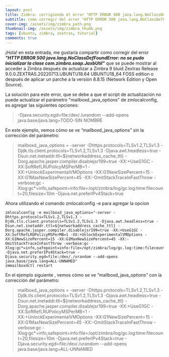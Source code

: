 ```yaml
---
layout: post
title: Zimbra: corrigiendo el error "HTTP ERROR 500 java.lang.NoClassDefFoundError:"
subtitle: como corregir del error "HTTP ERROR 500 java.lang.NoClassDefFoundError: no se pudo inicializar la clase com.zimbra.soap.JaxbUtil" que se puede mostrar al acceder a Zimbra después de actualizar a Zimbra 9
cover-img: /assets/img/zimbra_path.png
thumbnail-img: /assets/img/zimbra_thumb.png
tags: [ubuntu, zimbra, zextras, tutorial]
comments: true
---
```


¡Hola! en esta entrada, me gustaría compartir como corregir del error ***"HTTP ERROR 500 java.lang.NoClassDefFoundError: no se pudo inicializar la clase com.zimbra.soap.JaxbUtil"*** que se puede mostrar al acceder a Zimbra después de actualizar a Zimbra 9 bluid Zextras Release 9.0.0.ZEXTRAS.20220713.UBUNTU18.64 UBUNTU18_64 FOSS edition o después de aplicar un parche a la versión 8.8.15 (Network Edition y Open Source).

La solución para este error, que se debe a que el script de actualización no puede actualizar el parámetro "mailboxd_java_options" de zmlocalconfig, es agregar las siguientes opciones:

> -Djava.security.egd=file:/dev/./urandom --add-opens java.base/java.lang=TODO-SIN NOMBRE

En este ejemplo, vemos cómo se ve “mailboxd_java_options” sin la corrección del parámetro:

> mailboxd_java_options = -server -Dhttps.protocols=TLSv1.2,TLSv1.3 -Djdk.tls.client.protocols=TLSv1.2,TLSv1.3 -Djava.awt.headless=true -Dsun.net.inetaddr.ttl=${networkaddress_cache_ttl} -Dorg.apache.jasper.compiler.disablejsr199=true -XX:+UseG1GC -XX:SoftRefLRUPolicyMSPerMB=1 -XX:+UnlockExperimentalVMOptions -XX:G1NewSizePercent=15 -XX:G1MaxNewSizePercent=45 -XX:-OmitStackTraceInFastThrow -verbose:gc -Xlog:gc*=info,safepoint=info:file=/opt/zimbra/log/gc.log:time:filecount=20,filesize=10m -Djava.net.preferIPv4Stack=true

Ahora utilizando el comando zmlocalconfig -e para agregar la opcion

~~~
zmlocalconfig -e mailboxd_java_options="-server -Dhttps.protocols=TLSv1.2,TLSv1.3 -Djdk.tls.client.protocols=TLSv1.2,TLSv1.3 -Djava.awt.headless=true -Dsun.net.inetaddr.ttl=${networkaddress_cache_ttl} -Dorg.apache.jasper.compiler.disablejsr199=true -XX:+UseG1GC -XX:SoftRefLRUPolicyMSPerMB=1 -XX:+UnlockExperimentalVMOptions -XX:G1NewSizePercent=15 -XX:G1MaxNewSizePercent=45 -XX:-OmitStackTraceInFastThrow -verbose:gc -Xlog:gc*=info,safepoint=info:file=/opt/zimbra/log/gc.log:time:filecount=20,filesize=10m -Djava.net.preferIPv4Stack=true -Djava.security.egd=file:/dev/./urandom --add-opens java.base/java.lang=ALL-UNNAMED"
zmmailboxdctl restart
~~~

En el ejemplo siguiente , vemos cómo se ve “mailboxd_java_options” con la corrección del parámetro:

> mailboxd_java_options = -server -Dhttps.protocols=TLSv1.2,TLSv1.3 -Djdk.tls.client.protocols=TLSv1.2,TLSv1.3 -Djava.awt.headless=true -Dsun.net.inetaddr.ttl=${networkaddress_cache_ttl} -Dorg.apache.jasper.compiler.disablejsr199=true -XX:+UseG1GC -XX:SoftRefLRUPolicyMSPerMB=1 -XX:+UnlockExperimentalVMOptions -XX:G1NewSizePercent=15 -XX:G1MaxNewSizePercent=45 -XX:-OmitStackTraceInFastThrow -verbose:gc -Xlog:gc*=info,safepoint=info:file=/opt/zimbra/log/gc.log:time:filecount=20,filesize=10m -Djava.net.preferIPv4Stack=true -Djava.security.egd=file:/dev/./urandom --add-opens java.base/java.lang=ALL-UNNAMED